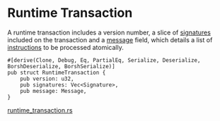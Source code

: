 # Runtime Transaction

A runtime transaction includes a version number, a slice of [signatures] included on the transaction and a [message] field, which details a list of [instructions] to be processed atomically.

```rust,ignore
#[derive(Clone, Debug, Eq, PartialEq, Serialize, Deserialize, BorshDeserialize, BorshSerialize)]
pub struct RuntimeTransaction {
    pub version: u32,
    pub signatures: Vec<Signature>,
    pub message: Message,
}
```
[runtime_transaction.rs]

<!-- Internal -->
[message]: ../program/message.md
[signatures]: ./signature.md
[instructions]: ../program/instruction.md

<!-- External -->
[runtime_transaction.rs]: https://github.com/Arch-Network/arch-examples/blob/main/sdk/src/runtime_transaction.rs
